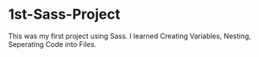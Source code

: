 # 1st-Sass-Project
 This was my first project using Sass. I learned Creating Variables, Nesting, Seperating Code into Files.

